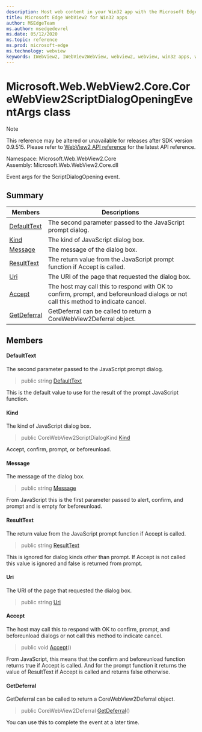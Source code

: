 ```yaml
---
description: Host web content in your Win32 app with the Microsoft Edge WebView2 control
title: Microsoft Edge WebView2 for Win32 apps
author: MSEdgeTeam
ms.author: msedgedevrel
ms.date: 05/12/2020
ms.topic: reference
ms.prod: microsoft-edge
ms.technology: webview
keywords: IWebView2, IWebView2WebView, webview2, webview, win32 apps, win32, edge, ICoreWebView2, ICoreWebView2Controller, browser control, edge html
---
```


# Microsoft.Web.WebView2.Core.CoreWebView2ScriptDialogOpeningEventArgs class 

> [!NOTE]
> This reference may be altered or unavailable for releases after SDK version 0.9.515. Please refer to [WebView2 API reference](../../../webview2-api-reference.md) for the latest API reference.

Namespace: Microsoft.Web.WebView2.Core\
Assembly: Microsoft.Web.WebView2.Core.dll

Event args for the ScriptDialogOpening event.

## Summary

 Members                        | Descriptions
--------------------------------|---------------------------------------------
[DefaultText](#defaulttext) | The second parameter passed to the JavaScript prompt dialog.
[Kind](#kind) | The kind of JavaScript dialog box.
[Message](#message) | The message of the dialog box.
[ResultText](#resulttext) | The return value from the JavaScript prompt function if Accept is called.
[Uri](#uri) | The URI of the page that requested the dialog box.
[Accept](#accept) | The host may call this to respond with OK to confirm, prompt, and beforeunload dialogs or not call this method to indicate cancel.
[GetDeferral](#getdeferral) | GetDeferral can be called to return a CoreWebView2Deferral object.

## Members

#### DefaultText 

The second parameter passed to the JavaScript prompt dialog.

> public string [DefaultText](#defaulttext)

This is the default value to use for the result of the prompt JavaScript function.

#### Kind 

The kind of JavaScript dialog box.

> public CoreWebView2ScriptDialogKind [Kind](#kind)

Accept, confirm, prompt, or beforeunload.

#### Message 

The message of the dialog box.

> public string [Message](#message)

From JavaScript this is the first parameter passed to alert, confirm, and prompt and is empty for beforeunload.

#### ResultText 

The return value from the JavaScript prompt function if Accept is called.

> public string [ResultText](#resulttext)

This is ignored for dialog kinds other than prompt. If Accept is not called this value is ignored and false is returned from prompt.

#### Uri 

The URI of the page that requested the dialog box.

> public string [Uri](#uri)

#### Accept 

The host may call this to respond with OK to confirm, prompt, and beforeunload dialogs or not call this method to indicate cancel.

> public void [Accept](#accept)()

From JavaScript, this means that the confirm and beforeunload function returns true if Accept is called. And for the prompt function it returns the value of ResultText if Accept is called and returns false otherwise.

#### GetDeferral 

GetDeferral can be called to return a CoreWebView2Deferral object.

> public CoreWebView2Deferral [GetDeferral](#getdeferral)()

You can use this to complete the event at a later time.

